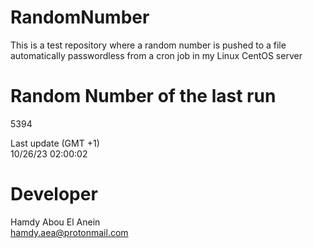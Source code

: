 # RandomNumber    
This is a test repository where a random number is pushed to a file automatically passwordless from a cron job in my Linux CentOS server    
# Random Number of the last run   
5394
      
Last update (GMT +1)    
10/26/23 02:00:02
# Developer    
Hamdy Abou El Anein   
hamdy.aea@protonmail.com
